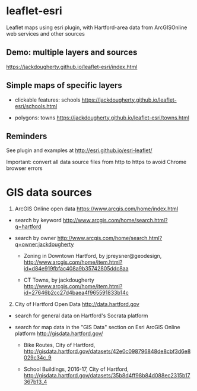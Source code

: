 # leaflet-esri
Leaflet maps using esri plugin, with Hartford-area data from ArcGISOnline web services and other sources

## Demo: multiple layers and sources
https://jackdougherty.github.io/leaflet-esri/index.html

## Simple maps of specific layers

- clickable features: schools
https://jackdougherty.github.io/leaflet-esri/schools.html

- polygons: towns
https://jackdougherty.github.io/leaflet-esri/towns.html

## Reminders

See plugin and examples at http://esri.github.io/esri-leaflet/

Important: convert all data source files from http to https to avoid Chrome browser errors

# GIS data sources

1) ArcGIS Online open data https://www.arcgis.com/home/index.html

- search by keyword http://www.arcgis.com/home/search.html?q=hartford

- search by owner http://www.arcgis.com/home/search.html?q=owner:jackdougherty

  - Zoning in Downtown Hartford, by jpreysner@geodesign, http://www.arcgis.com/home/item.html?id=d84e919fbfac408a9b35742805ddc8aa

  - CT Towns, by jackdougherty http://www.arcgis.com/home/item.html?id=27646b2cc27d4baea4f965591833b14c

2) City of Hartford Open Data http://data.hartford.gov

- search for general data on Hartford's Socrata platform

- search for map data in the "GIS Data" section on Esri ArcGIS Online platform http://gisdata.hartford.gov/

  - Bike Routes, City of Hartford, http://gisdata.hartford.gov/datasets/42e0c098796848de8cbf3d6e8029c34c_9

  - School Buildings, 2016-17, City of Hartford, http://gisdata.hartford.gov/datasets/35b8d4ff98b84d088ec2315b17367b13_4
